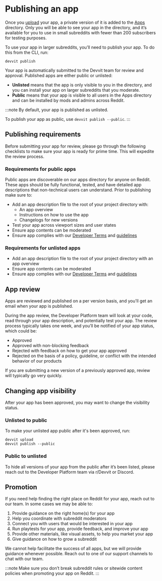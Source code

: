 # Publishing an app

Once you [upload](./dev_guide.mdx#7upload) your app, a private version of it is added to the [Apps](https://developers.reddit.com/apps) directory. Only you will be able to see your app in the directory, and it’s available for you to use in small subreddits with fewer than 200 subscribers for testing purposes.

To use your app in larger subreddits, you’ll need to publish your app. To do this from the CLI, run:

```
devvit publish
```

Your app is automatically submitted to the Devvit team for review and approval. Published apps are either public or unlisted:

- **Unlisted** means that the app is only visible to you in the directory, and you can install your app on larger subreddits that you moderate.
- **Public** means that your app is visible to all users in the Apps directory and can be installed by mods and admins across Reddit.

:::note
By default, your app is published as unlisted.

To publish your app as public, use `devvit publish --public`.
:::

## Publishing requirements

Before submitting your app for review, please go through the following checklists to make sure your app is ready for prime time. This will expedite the review process.

### Requirements for public apps

Public apps are discoverable on our apps directory for anyone on Reddit. These apps should be fully functional, tested, and have detailed app descriptions that non-technical users can understand. Prior to publishing make sure to:

- Add an app description file to the root of your project directory with:
  - An app overview
  - Instructions on how to use the app
  - Changelogs for new versions
- Test your app across viewport sizes and user states
- Ensure app contents can be moderated
- Ensure app complies with our [Developer Terms](https://redditinc.com/policies/developer-terms) and [guidelines](guidelines.md)

### Requirements for unlisted apps

- Add an app description file to the root of your project directory with an app overview
- Ensure app contents can be moderated
- Ensure app complies with our [Developer Terms](https://redditinc.com/policies/developer-terms) and [guidelines](guidelines.md)

## App review

Apps are reviewed and published on a per version basis, and you'll get an email when your app is published.

During the app review, the Developer Platform team will look at your code, read through your app description, and potentially test your app. The review process typically takes one week, and you’ll be notified of your app status, which could be:

- Approved
- Approved with non-blocking feedback
- Rejected with feedback on how to get your app approved
- Rejected on the basis of a policy, guideline, or conflict with the intended behavior of our products

If you are submitting a new version of a previously approved app, review will typically go very quickly.

## Changing app visibility

After your app has been approved, you may want to change the visibility status.

### Unlisted to public

To make your unlisted app public after it's been approved, run:

```tsx
devvit upload
devvit publish --public
```

### Public to unlisted

To hide all versions of your app from the public after it’s been listed, please reach out to the Developer Platform team via r/Devvit or Discord.

## Promotion

If you need help finding the right place on Reddit for your app, reach out to our team. In some cases we may be able to:

1. Provide guidance on the right home(s) for your app
2. Help you coordinate with subreddit moderators
3. Connect you with users that would be interested in your app
4. Run playtests for your app, provide feedback, and improve your app
5. Provide other materials, like visual assets, to help you market your app
6. Give guidance on how to grow a subreddit

We cannot help facilitate the success of all apps, but we will provide guidance whenever possible. Reach out to one of our support channels to chat with our team.

:::note
Make sure you don’t break subreddit rules or sitewide content policies when promoting your app on Reddit.
:::
